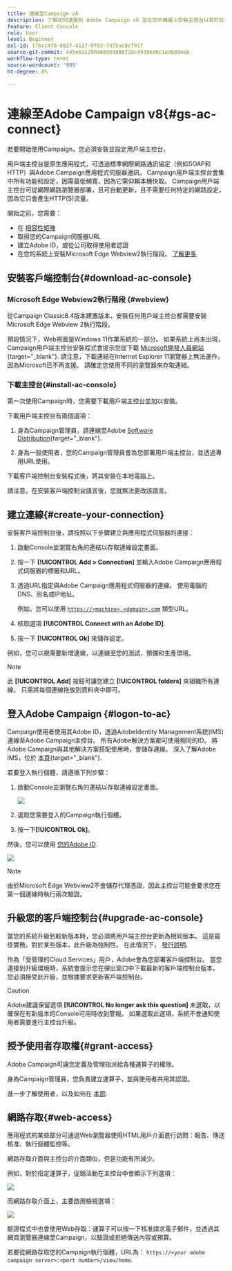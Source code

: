 ```yaml
---
title: 連線至Campaign v8
description: 了解如何連接到 Adobe Campaign v8 並在您的機器上安裝主控台以易於存取。
feature: Client Console
role: User
level: Beginner
exl-id: 176cc4f0-8827-4127-9f03-7d75ac8cf917
source-git-commit: 445e62c290466003886f2dc49386d0c1edb80eeb
workflow-type: tm+mt
source-wordcount: '905'
ht-degree: 8%

---
```


# 連線至Adobe Campaign v8{#gs-ac-connect}

若要開始使用Campaign，您必須安裝並設定用戶端主控台。

用戶端主控台是原生應用程式，可透過標準網際網路通訊協定（例如SOAP和HTTP）與Adobe Campaign應用程式伺服器通訊。 Campaign用戶端主控台會集中所有功能和設定，因需最低頻寬，因為它需仰賴本機快取。 Campaign用戶端主控台可從網際網路瀏覽器部署，且可自動更新，且不需要任何特定的網路設定，因為它只會產生HTTP(S)流量。

開始之前，您需要：

* 在 [相容性矩陣](compatibility-matrix.md)
* 取得您的Campaign伺服器URL
* 建立Adobe ID，或從公司取得使用者認證
* 在您的系統上安裝Microsoft Edge Webview2執行階段。 [了解更多](#webview)

## 安裝客戶端控制台{#download-ac-console}

### Microsoft Edge Webview2執行階段 {#webview}

從Campaign Classic8.4版本建置版本，安裝任何用戶端主控台都需要安裝Microsoft Edge Webview 2執行階段。

預設情況下，Web視圖是Windows 11作業系統的一部分。 如果系統上尚未出現，Campaign用戶端主控台安裝程式會提示您從下載 [Microsoft開發人員網站](http://www.adobe.com/go/acc-ms-webview2-runtime-download_tw){target="_blank"}. 請注意，下載連結在Internet Explorer 11瀏覽器上無法運作，因為Microsoft已不再支援。 請確定您使用不同的瀏覽器來存取連結。

### 下載主控台{#install-ac-console}

第一次使用Campaign時，您需要下載用戶端主控台並加以安裝。

下載用戶端主控台有兩個選項：

1. 身為Campaign管理員，請連線至Adobe [Software Distribution](https://experience.adobe.com/#/downloads/content/software-distribution/en/campaign.html){target="_blank"}.

1. 身為一般使用者，您的Campaign管理員會為您部署用戶端主控台，並透過專用URL使用。

下載客戶端控制台安裝程式後，將其安裝在本地電腦上。

請注意，在安裝客戶端控制台語言後，您就無法更改該語言。

## 建立連線{#create-your-connection}

安裝客戶端控制台後，請按照以下步驟建立與應用程式伺服器的連接：

1. 啟動Console並瀏覽右角的連結以存取連線設定畫面。

1. 按一下 **[!UICONTROL Add > Connection]** 並輸入Adobe Campaign應用程式伺服器的標籤和URL。

1. 透過URL指定與Adobe Campaign應用程式伺服器的連線。 使用電腦的DNS、別名或IP地址。

   例如，您可以使用 [`https://<machine>.<domain>.com`](https://myserver.adobe.com) 類型URL。

1. 核取選項 **[!UICONTROL Connect with an Adobe ID]**.

1. 按一下 **[!UICONTROL Ok]** 來儲存設定。

例如，您可以視需要新增連線，以連線至您的測試、預備和生產環境。

>[!NOTE]
>
>此 **[!UICONTROL Add]** 按鈕可讓您建立 **[!UICONTROL folders]** 來組織所有連線。 只需將每個連線拖放到資料夾中即可。

## 登入Adobe Campaign {#logon-to-ac}

Campaign使用者使用其Adobe ID，透過AdobeIdentity Management系統(IMS)連線至Adobe Campaign主控台。 所有Adobe解決方案都可使用相同的ID。 將Adobe Campaign與其他解決方案搭配使用時，會儲存連線。 深入了解Adobe IMS，位於 [本頁](https://helpx.adobe.com/enterprise/using/identity.html){target="_blank"}.

若要登入執行個體，請遵循下列步驟：

1. 啟動Console並瀏覽右角的連結以存取連線設定畫面。

   ![](assets/connectToCampaign.png)

1. 選取您需要登入的Campaign執行個體。

1. 按一下&#x200B;**[!UICONTROL Ok]**。

然後，您可以使用 [您的Adobe ID](#connect-ims).

![](assets/adobeID.png)

>[!NOTE]
>
>由於Microsoft Edge Webview2不會儲存代理憑證，因此主控台可能會要求您在第一個連線時執行兩次驗證。

## 升級您的客戶端控制台{#upgrade-ac-console}

當您的系統升級到較新版本時，您必須將用戶端主控台更新為相同版本。 這是最佳實務，對於某些版本，此升級為強制性。 在此情況下， [發行說明](release-notes.md).

作為「受管理的Cloud Services」用戶，Adobe會為您部署客戶端控制台。 當您連接到升級環境時，系統會提示您在彈出窗口中下載最新的客戶端控制台版本。 您必須接受此升級，並根據要求更新客戶端控制台。

>[!CAUTION]
>
>Adobe建議保留選項 **[!UICONTROL No longer ask this question]** 未選取，以確保在有新版本的Console可用時收到警報。 如果選取此選項，系統不會通知使用者需要進行主控台升級。


## 授予使用者存取權{#grant-access}

Adobe Campaign可讓您定義及管理指派給各種運算子的權限。

身為Campaign管理員，您負責建立運算子，並與使用者共用其認證。

進一步了解使用者，以及如何在 [本節](gs-permissions.md).


## 網路存取{#web-access}

應用程式的某些部分可通過Web瀏覽器使用HTML用戶介面進行訪問：報告、傳送核准、執行個體監控等。

網路存取介面與主控台的介面類似，但是功能有所減少。

例如，對於指定運算子，促銷活動在主控台中會顯示下列選項：

![](assets/campaign-from-console.png)

而網路存取介面上，主要啟用檢視選項：

![](assets/campaign-from-web.png)

驗證程式中也會使用Web存取：運算子可以按一下核准請求電子郵件，並透過其網頁瀏覽器連線至Campaign，以驗證或拒絕傳送內容或預算。

若要從網路存取您的Campaign執行個體，URL為：  `https://<your adobe campaign server>:<port number>/view/home`.
